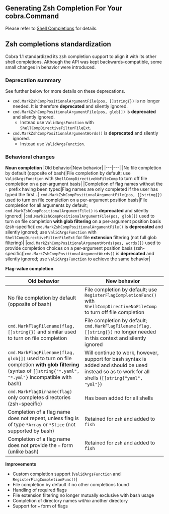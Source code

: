## Generating Zsh Completion For Your cobra.Command

Please refer to [Shell Completions](shell_completions.md) for details.

## Zsh completions standardization

Cobra 1.1 standardized its zsh completion support to align it with its other
shell completions. Although the API was kept backwards-compatible, some small
changes in behavior were introduced.

### Deprecation summary

See further below for more details on these deprecations.

*   `cmd.MarkZshCompPositionalArgumentFile(pos, []string{})` is no longer needed.
    It is therefore **deprecated** and silently ignored.
*   `cmd.MarkZshCompPositionalArgumentFile(pos, glob[])` is **deprecated** and
    silently ignored.
    *   Instead use `ValidArgsFunction` with `ShellCompDirectiveFilterFileExt`.
*   `cmd.MarkZshCompPositionalArgumentWords()` is **deprecated** and silently
    ignored.
    *   Instead use `ValidArgsFunction`.

### Behavioral changes

**Noun completion** |Old behavior|New behavior| |---|---| |No file completion by
default (opposite of bash)|File completion by default; use `ValidArgsFunction`
with `ShellCompDirectiveNoFileComp` to turn off file completion on a
per-argument basis| |Completion of flag names without the `-` prefix having been
typed|Flag names are only completed if the user has typed the first `-`|
`cmd.MarkZshCompPositionalArgumentFile(pos, []string{})` used to turn on file
completion on a per-argument position basis|File completion for all arguments by
default; `cmd.MarkZshCompPositionalArgumentFile()` is **deprecated** and
silently ignored| |`cmd.MarkZshCompPositionalArgumentFile(pos, glob[])` used to
turn on file completion **with glob filtering** on a per-argument position basis
(zsh-specific)|`cmd.MarkZshCompPositionalArgumentFile()` is **deprecated** and
silently ignored; use `ValidArgsFunction` with `ShellCompDirectiveFilterFileExt`
for file **extension** filtering (not full glob filtering)|
|`cmd.MarkZshCompPositionalArgumentWords(pos, words[])` used to provide
completion choices on a per-argument position basis
(zsh-specific)|`cmd.MarkZshCompPositionalArgumentWords()` is **deprecated** and
silently ignored; use `ValidArgsFunction` to achieve the same behavior|

**Flag-value completion**

| Old behavior                                                                                                                                                  | New behavior                                                                                                                                         |
| ------------------------------------------------------------------------------------------------------------------------------------------------------------- | ---------------------------------------------------------------------------------------------------------------------------------------------------- |
| No file completion by default (opposite of bash)                                                                                                              | File completion by default; use `RegisterFlagCompletionFunc()` with `ShellCompDirectiveNoFileComp` to turn off file completion                       |
| `cmd.MarkFlagFilename(flag, []string{})` and similar used to turn on file completion                                                                          | File completion by default; `cmd.MarkFlagFilename(flag, []string{})` no longer needed in this context and silently ignored                           |
| `cmd.MarkFlagFilename(flag, glob[])` used to turn on file completion **with glob filtering** (syntax of `[]string{"*.yaml", "*.yml"}` incompatible with bash) | Will continue to work, however, support for bash syntax is added and should be used instead so as to work for all shells (`[]string{"yaml", "yml"}`) |
| `cmd.MarkFlagDirname(flag)` only completes directories (zsh-specific)                                                                                         | Has been added for all shells                                                                                                                        |
| Completion of a flag name does not repeat, unless flag is of type `*Array` or `*Slice` (not supported by bash)                                                | Retained for `zsh` and added to `fish`                                                                                                               |
| Completion of a flag name does not provide the `=` form (unlike bash)                                                                                         | Retained for `zsh` and added to `fish`                                                                                                               |

**Improvements**

*   Custom completion support (`ValidArgsFunction` and
    `RegisterFlagCompletionFunc()`)
*   File completion by default if no other completions found
*   Handling of required flags
*   File extension filtering no longer mutually exclusive with bash usage
*   Completion of directory names *within* another directory
*   Support for `=` form of flags
